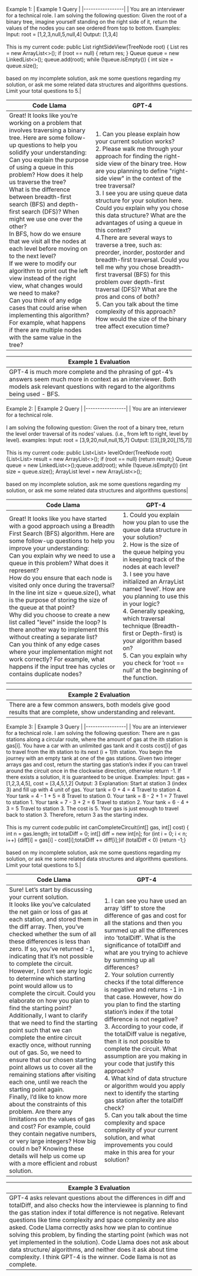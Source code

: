 Example 1:
| Example 1 Query |
|-----------------|
| You are an interviewer for a technical role. I am solving the following question: Given the root of a binary tree, imagine yourself standing on the right side of it, return the values of the nodes you can see ordered from top to bottom. Examples: Input: root = [1,2,3,null,5,null,4] Output: [1,3,4] <br><br>This is my current code: public List<Integer> rightSideView(TreeNode root) { List<Integer> res = new ArrayList<>(); if (root == null) { return res; } Queue<TreeNode> queue = new LinkedList<>(); queue.add(root); while (!queue.isEmpty()) { int size = queue.size(); <br><br>based on my incomplete solution, ask me some questions regarding my solution, or ask me some related data structures and algorithms questions. Limit your total questions to 5.|

| Code Llama      | GPT-4          |
|-----------------|----------------|
| Great! It looks like you’re working on a problem that involves traversing a binary tree. Here are some follow-up questions to help you solidify your understanding: <br>Can you explain the purpose of using a queue in this problem? How does it help us traverse the tree?<br>What is the difference between breadth-first search (BFS) and depth-first search (DFS)? When might we use one over the other?<br>In BFS, how do we ensure that we visit all the nodes at each level before moving on to the next level?<br>If we were to modify our algorithm to print out the left view instead of the right view, what changes would we need to make?<br>Can you think of any edge cases that could arise when implementing this algorithm? For example, what happens if there are multiple nodes with the same value in the tree? | 1. Can you please explain how your current solution works? <br>2. Please walk me through your approach for finding the right-side view of the binary tree. How are you planning to define "right-side view" in the context of the tree traversal?<br>3. I see you are using queue data structure for your solution here. Could you explain why you chose this data structure? What are the advantages of using a queue in this context?<br>4.There are several ways to traverse a tree, such as: preorder, inorder, postorder and breadth-first traversal. Could you tell me why you chose breadth-first traversal (BFS) for this problem over depth-first traversal (DFS)? What are the pros and cons of both?<br>5. Can you talk about the time complexity of this approach? How would the size of the binary tree affect execution time? |

| Example 1 Evaluation |
|----------------------|
| GPT-4 is much more complete and the phrasing of gpt-4’s answers seem much more in context as an interviewer. Both models ask relevant questions with regard to the algorithms being used - BFS.           |

Example 2:
| Example 2 Query |
|-----------------|
| You are an interviewer for a technical role.<br><br>I am solving the following question: Given the root of a binary tree, return the level order traversal of its nodes’ values. (i.e., from left to right, level by level). examples: Input: root = [3,9,20,null,null,15,7] Output: [[3],[9,20],[15,7]] <br><br>This is my current code: public List<List<Integer>> levelOrder(TreeNode root) {List<List<Integer>> result = new ArrayList<>(); if (root == null) {return result;} Queue<TreeNode> queue = new LinkedList<>();queue.add(root); while (!queue.isEmpty()) {int size = queue.size(); ArrayList<Integer> level = new ArrayList<>();<br><br>based on my incomplete solution, ask me some questions regarding my solution, or ask me some related data structures and algorithms questions|

| Code Llama      | GPT-4          |
|-----------------|----------------|
| Great! It looks like you have started with a good approach using a Breadth First Search (BFS) algorithm. Here are some follow-up questions to help you improve your understanding:<br>Can you explain why we need to use a queue in this problem? What does it represent?<br>How do you ensure that each node is visited only once during the traversal?<br>In the line int size = queue.size(), what is the purpose of storing the size of the queue at that point?<br>Why did you choose to create a new list called "level" inside the loop? Is there another way to implement this without creating a separate list?<br>Can you think of any edge cases where your implementation might not work correctly? For example, what happens if the input tree has cycles or contains duplicate nodes? | 1. Could you explain how you plan to use the queue data structure in your solution?<br>2. How is the size of the queue helping you in keeping track of the nodes at each level?<br>3. I see you have initialized an ArrayList named ’level’. How are you planning to use this in your logic?<br>4. Generally speaking, which traversal technique (Breadth-first or Depth-first) is your algorithm based on?<br>5. Can you explain why you check for ’root == null’ at the beginning of the function.|

| Example 2 Evaluation |
|----------------------|
|There are a few common answers, both models give good results that are complete, show understanding and relevant.          |

Example 3:
| Example 3 Query |
|-----------------|
| You are an interviewer for a technical role. I am solving the following question: There are n gas stations along a circular route, where the amount of gas at the ith station is gas[i]. You have a car with an unlimited gas tank and it costs cost[i] of gas to travel from the ith station to its next (i + 1)th station. You begin the journey with an empty tank at one of the gas stations. Given two integer arrays gas and cost, return the starting gas station’s index if you can travel around the circuit once in the clockwise direction, otherwise return -1. If there exists a solution, it is guaranteed to be unique. Examples: Input: gas = [1,2,3,4,5], cost = [3,4,5,1,2] Output: 3 Explanation: Start at station 3 (index 3) and fill up with 4 unit of gas. Your tank = 0 + 4 = 4 Travel to station 4. Your tank = 4 - 1 + 5 = 8 Travel to station 0. Your tank = 8 - 2 + 1 = 7 Travel to station 1. Your tank = 7 - 3 + 2 = 6 Travel to station 2. Your tank = 6 - 4 + 3 = 5 Travel to station 3. The cost is 5. Your gas is just enough to travel back to station 3. Therefore, return 3 as the starting index. <br><br>This is my current code:public int canCompleteCircuit(int[] gas, int[] cost) { int n = gas.length; int totalDiff = 0; int[] diff = new int[n]; for (int i = 0; i < n; i++) {diff[i] = gas[i] - cost[i];totalDiff += diff[i];}if (totalDiff < 0) {return -1;} <br><br>based on my incomplete solution, ask me some questions regarding my solution, or ask me some related data structures and algorithms questions. Limit your total questions to 5.|

| Code Llama      | GPT-4          |
|-----------------|----------------|
| Sure! Let’s start by discussing your current solution.<br>It looks like you’ve calculated the net gain or loss of gas at each station, and stored them in the diff array. Then, you’ve checked whether the sum of all these differences is less than zero. If so, you’ve returned -1, indicating that it’s not possible to complete the circuit.<br>However, I don’t see any logic to determine which starting point would allow us to complete the circuit. Could you elaborate on how you plan to find the starting point?<br>Additionally, I want to clarify that we need to find the starting point such that we can complete the entire circuit exactly once, without running out of gas. So, we need to ensure that our chosen starting point allows us to cover all the remaining stations after visiting each one, until we reach the starting point again.<br>Finally, I’d like to know more about the constraints of this problem. Are there any limitations on the values of gas and cost? For example, could they contain negative numbers, or very large integers? How big could n be? Knowing these details will help us come up with a more efficient and robust solution.| 1. I can see you have used an array ’diff’ to store the difference of gas and cost for all the stations and then you summed up all the differences into ’totalDiff’. What is the significance of totalDiff and what are you trying to achieve by summing up all differences?<br>2. Your solution currently checks if the total difference is negative and returns -1 in that case. However, how do you plan to find the starting station’s index if the total difference is not negative?<br>3. According to your code, if the totalDiff value is negative, then it is not possible to complete the circuit. What assumption are you making in your code that justify this approach?<br>4. What kind of data structure or algorithm would you apply next to identify the starting gas station after the totalDiff check?<br>5. Can you talk about the time complexity and space complexity of your current solution, and what improvements you could make in this area for your solution?|

| Example 3 Evaluation |
|----------------------|
|GPT-4 asks relevant questions about the differences in diff and totalDiff, and also checks how the interviewee is planning to find the gas station index if total difference is not negative. Relevant questions like time complexity and space complexity are also asked. Code Llama correctly asks how we plan to continue solving this problem, by finding the starting point (which was not yet implemented in the solution). Code Llama does not ask about data structure/ algorithms, and neither does it ask about time complexity. I think GPT-4 is the winner. Code llama is not as complete.         |
